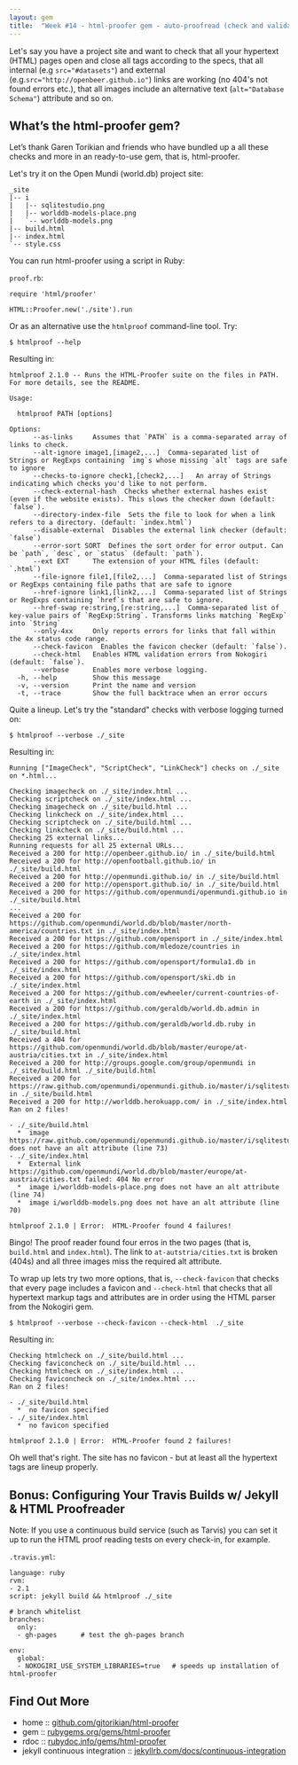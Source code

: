 ```yaml
---
layout: gem
title:  "Week #14 - html-proofer gem - auto-proofread (check and validate) you hypertext (HTML) pages"
---
```


Let's say you have a project site and want to check that all your hypertext (HTML) pages
open and close all tags according to the specs, that all internal (e.g `src="#datasets"`)
and external (e.g.`src="http://openbeer.github.io"`) links
are working (no 404's not found errors etc.), 
that all images include an alternative text (`alt="Database Schema"`) attribute and so on.


## What’s the html-proofer gem?

Let’s thank Garen Torikian and friends who have bundled up a all these checks
and more in an ready-to-use gem, that is, html-proofer.

Let's try it on the Open Mundi (world.db) project site:

~~~
_site
|-- i
|   |-- sqlitestudio.png
|   |-- worlddb-models-place.png
|   `-- worlddb-models.png
|-- build.html
|-- index.html
`-- style.css
~~~

You can run html-proofer using a script in Ruby:

`proof.rb`:

~~~
require 'html/proofer'

HTML::Proofer.new('./site').run
~~~

Or as an alternative use the `htmlproof` command-line tool. Try:

~~~
$ htmlproof --help
~~~

Resulting in:

~~~
htmlproof 2.1.0 -- Runs the HTML-Proofer suite on the files in PATH. For more details, see the README.

Usage:

  htmlproof PATH [options]

Options:
      --as-links     Assumes that `PATH` is a comma-separated array of links to check.
      --alt-ignore image1,[image2,...]  Comma-separated list of Strings or RegExps containing `img`s whose missing `alt` tags are safe to ignore
      --checks-to-ignore check1,[check2,...]   An array of Strings indicating which checks you'd like to not perform.
      --check-external-hash  Checks whether external hashes exist (even if the website exists). This slows the checker down (default: `false`).
      --directory-index-file  Sets the file to look for when a link refers to a directory. (default: `index.html`)
      --disable-external  Disables the external link checker (default: `false`)
      --error-sort SORT  Defines the sort order for error output. Can be `path`, `desc`, or `status` (default: `path`).
      --ext EXT      The extension of your HTML files (default: `.html`)
      --file-ignore file1,[file2,...]  Comma-separated list of Strings or RegExps containing file paths that are safe to ignore
      --href-ignore link1,[link2,...]  Comma-separated list of Strings or RegExps containing `href`s that are safe to ignore.
      --href-swap re:string,[re:string,...]  Comma-separated list of key-value pairs of `RegExp:String`. Transforms links matching `RegExp` into `String`
      --only-4xx     Only reports errors for links that fall within the 4x status code range.
      --check-favicon  Enables the favicon checker (default: `false`).
      --check-html   Enables HTML validation errors from Nokogiri (default: `false`).
      --verbose      Enables more verbose logging.
  -h, --help         Show this message
  -v, --version      Print the name and version
  -t, --trace        Show the full backtrace when an error occurs
~~~

Quite a lineup. Let's try the "standard" checks with verbose logging turned on:

~~~
$ htmlproof --verbose ./_site
~~~

Resulting in:

~~~
Running ["ImageCheck", "ScriptCheck", "LinkCheck"] checks on ./_site on *.html... 

Checking imagecheck on ./_site/index.html ...
Checking scriptcheck on ./_site/index.html ...
Checking imagecheck on ./_site/build.html ...
Checking linkcheck on ./_site/index.html ...
Checking scriptcheck on ./_site/build.html ...
Checking linkcheck on ./_site/build.html ...
Checking 25 external links...
Running requests for all 25 external URLs...
Received a 200 for http://openbeer.github.io/ in ./_site/build.html
Received a 200 for http://openfootball.github.io/ in ./_site/build.html
Received a 200 for http://openmundi.github.io/ in ./_site/build.html
Received a 200 for http://opensport.github.io/ in ./_site/build.html
Received a 200 for https://github.com/openmundi/openmundi.github.io in ./_site/build.html
...
Received a 200 for https://github.com/openmundi/world.db/blob/master/north-america/countries.txt in ./_site/index.html
Received a 200 for https://github.com/opensport in ./_site/index.html
Received a 200 for https://github.com/mledoze/countries in ./_site/index.html
Received a 200 for https://github.com/opensport/formula1.db in ./_site/index.html
Received a 200 for https://github.com/opensport/ski.db in ./_site/index.html
Received a 200 for https://github.com/ewheeler/current-countries-of-earth in ./_site/index.html
Received a 200 for https://github.com/geraldb/world.db.admin in ./_site/index.html
Received a 200 for https://github.com/geraldb/world.db.ruby in ./_site/build.html
Received a 404 for https://github.com/openmundi/world.db/blob/master/europe/at-austria/cities.txt in ./_site/index.html
Received a 200 for http://groups.google.com/group/openmundi in ./_site/build.html ./_site/build.html
Received a 200 for https://raw.github.com/openmundi/openmundi.github.io/master/i/sqlitestudio.png in ./_site/build.html
Received a 200 for http://worlddb.herokuapp.com/ in ./_site/index.html
Ran on 2 files!

- ./_site/build.html
  *  image https://raw.github.com/openmundi/openmundi.github.io/master/i/sqlitestudio.png does not have an alt attribute (line 73)
- ./_site/index.html
  *  External link https://github.com/openmundi/world.db/blob/master/europe/at-austria/cities.txt failed: 404 No error
  *  image i/worlddb-models-place.png does not have an alt attribute (line 74)
  *  image i/worlddb-models.png does not have an alt attribute (line 70)

htmlproof 2.1.0 | Error:  HTML-Proofer found 4 failures!
~~~

Bingo! The proof reader found four erros in the two pages (that is, `build.html` and `index.html`). 
The link to `at-autstria/cities.txt` is broken (404s)
and all three images miss the required alt attribute.

To wrap up lets try two more options, that is, `--check-favicon`
that checks that every page includes a favicon 
and `--check-html` that checks that all hypertext markup tags and attributes
are in order using the HTML parser from the Nokogiri gem.

~~~
$ htmlproof --verbose --check-favicon --check-html  ./_site
~~~ 

Resulting in:

~~~
Checking htmlcheck on ./_site/build.html ...
Checking faviconcheck on ./_site/build.html ...
Checking htmlcheck on ./_site/index.html ...
Checking faviconcheck on ./_site/index.html ...
Ran on 2 files!

- ./_site/build.html
  *  no favicon specified
- ./_site/index.html
  *  no favicon specified

htmlproof 2.1.0 | Error:  HTML-Proofer found 2 failures!
~~~

Oh well that's right. The site has no favicon - but at least all the hypertext tags are lineup properly.


## Bonus: Configuring Your Travis Builds w/ Jekyll & HTML Proofreader

Note: If you use a continuous build service (such as Tarvis) you can set it up 
to run the HTML proof reading tests on every check-in, for example.

`.travis.yml`:

~~~
language: ruby
rvm:
- 2.1
script: jekyll build && htmlproof ./_site

# branch whitelist
branches:
  only:
  - gh-pages      # test the gh-pages branch

env:
  global:
  - NOKOGIRI_USE_SYSTEM_LIBRARIES=true   # speeds up installation of html-proofer
~~~


## Find Out More 

* home     :: [github.com/gjtorikian/html-proofer](https://github.com/gjtorikian/html-proofer)
* gem      :: [rubygems.org/gems/html-proofer](https://rubygems.org/gems/html-proofer)
* rdoc     :: [rubydoc.info/gems/html-proofer](http://rubydoc.info/gems/html-proofer)
* jekyll continuous integration :: [jekyllrb.com/docs/continuous-integration](http://jekyllrb.com/docs/continuous-integration)
